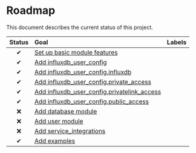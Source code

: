 # Roadmap

This document describes the current status of this project.


| Status | Goal | Labels | 
| :---: | :--- | --- | 
| ✔ | [Set up basic module features]() || 
| ✔ | [Add influxdb_user_config]() || 
| ✔ | [Add influxdb_user_config.influxdb]() || 
| ✔ | [Add influxdb_user_config.private_access]() || 
| ✔ | [Add influxdb_user_config.privatelink_access]() || 
| ✔ | [Add influxdb_user_config.public_access]() || 
| ❌ | [Add database module]() || 
| ❌ | [Add user module]() || 
| ❌ | [Add service_integrations]() || 
| ✔ | [Add examples]() || 
